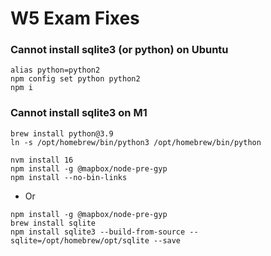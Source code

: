 # W5 Exam Fixes

### Cannot install sqlite3 (or python) on Ubuntu

```
alias python=python2
npm config set python python2
npm i
```

### Cannot install sqlite3 on M1

```
brew install python@3.9
ln -s /opt/homebrew/bin/python3 /opt/homebrew/bin/python

nvm install 16
npm install -g @mapbox/node-pre-gyp
npm install --no-bin-links
```

* Or

```
npm install -g @mapbox/node-pre-gyp
brew install sqlite
npm install sqlite3 --build-from-source --sqlite=/opt/homebrew/opt/sqlite --save
```
